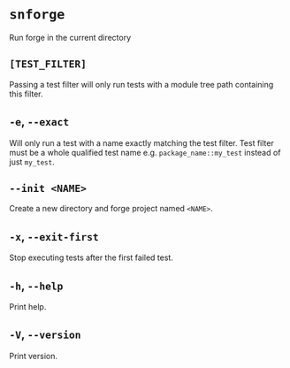 # `snforge`

Run forge in the current directory

## `[TEST_FILTER]`

Passing a test filter will only run tests with a module tree path containing this filter.

## `-e`, `--exact`

Will only run a test with a name exactly matching the test filter.
Test filter must be a whole qualified test name e.g. `package_name::my_test` instead of just `my_test`.

## `--init <NAME>`

 Create a new directory and forge project named `<NAME>`.

## `-x`, `--exit-first`

Stop executing tests after the first failed test.

## `-h`, `--help`
Print help.

## `-V`, `--version`

Print version.
